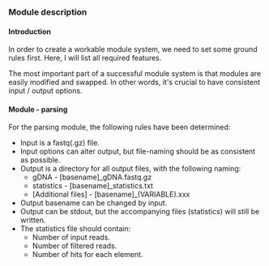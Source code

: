 ### Module description

#### Introduction
In order to create a workable module system, we need to set some ground rules 
first. Here, I will list all required features.

The most important part of a successful module system is that modules are easily
modified and swapped. In other words, it's crucial to have consistent input / 
output options.  

#### Module - parsing
For the parsing module, the following rules have been determined:

* Input is a fastq(.gz) file. 
* Input options can alter output, but file-naming should be as consistent as
	possible.
* Output is a directory for all output files, with the following naming:
	* gDNA									-		[basename]_gDNA.fastq.gz
	* statistics						-		[basename]_statistics.txt
	* [Additional files]		-		[basename]_(VARIABLE).xxx
* Output basename can be changed by input.
* Output can be stdout, but the accompanying files (statistics) will still
	be written.
* The statistics file should contain:
	 * Number of input reads.
	 * Number of filtered reads.
	 * Number of hits for each element.